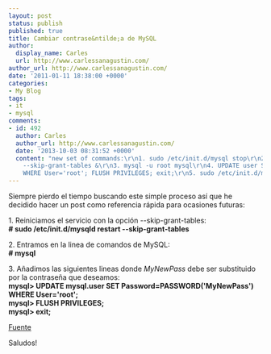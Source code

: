 ```yaml
---
layout: post
status: publish
published: true
title: Cambiar contrase&ntilde;a de MySQL
author:
  display_name: Carles
  url: http://www.carlessanagustin.com/
author_url: http://www.carlessanagustin.com/
date: '2011-01-11 18:38:00 +0000'
categories:
- My Blog
tags:
- it
- mysql
comments:
- id: 492
  author: Carles
  author_url: http://www.carlessanagustin.com/
  date: '2013-10-03 08:31:52 +0000'
  content: "new set of commands:\r\n1. sudo /etc/init.d/mysql stop\r\n2. sudo mysqld
    --skip-grant-tables &\r\n3. mysql -u root mysql\r\n4. UPDATE user SET Password=PASSWORD('YOURNEWPASSWORD')
    WHERE User='root'; FLUSH PRIVILEGES; exit;\r\n5. sudo /etc/init.d/mysql restart"
---
```

<p>Siempre pierdo el tiempo buscando este simple proceso as&iacute; que he decidido hacer un post como referencia r&aacute;pida para ocasiones futuras:</p>
<p>1. Reiniciamos el servicio con la opci&oacute;n --skip-grant-tables:<br />
<strong># sudo /etc/init.d/mysqld restart --skip-grant-tables</strong></p>
<p>2. Entramos en la linea de comandos de MySQL:<br />
<strong># mysql</strong></p>
<p>3. A&ntilde;adimos las siguientes lineas donde <em>MyNewPass</em> debe ser substituido por la contrase&ntilde;a que deseamos:<br />
<strong>mysql> UPDATE mysql.user SET Password=PASSWORD('MyNewPass') WHERE User='root';</strong><br />
<strong>mysql> FLUSH PRIVILEGES;</strong><br />
<strong>mysql> exit;</strong></p>
<p><a href="http://dev.mysql.com/doc/refman/5.0/en/resetting-permissions.html">Fuente</a></p>
<p>Saludos!</p>
